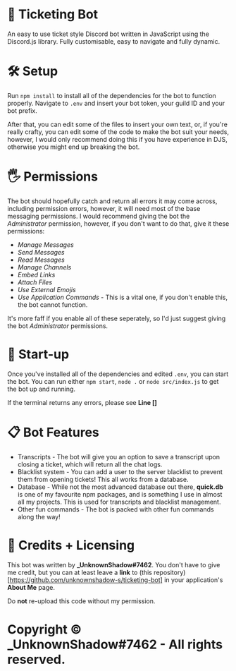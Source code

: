 # 🎫 Ticketing Bot
An easy to use ticket style Discord bot written in JavaScript using the Discord.js library.
Fully customisable, easy to navigate and fully dynamic.

# 🛠 Setup
Run `npm install` to install all of the dependencies for the bot to function properly.
Navigate to `.env` and insert your bot token, your guild ID and your bot prefix.

After that, you can edit some of the files to insert your own text, or, if you're really crafty, you can edit some of the code to make the bot suit your needs, however, I would only recommend doing this if you have experience in DJS, otherwise you might end up breaking the bot.

# 🖐 Permissions
The bot should hopefully catch and return all errors it may come across, including permission errors, however, it will need most of the base messaging permissions.
I would recommend giving the bot the *Administrator* permission, however, if you don't want to do that, give it these permissions:
* *Manage Messages*
* *Send Messages*
* *Read Messages*
* *Manage Channels*
* *Embed Links*
* *Attach Files*
* *Use External Emojis*
* *Use Application Commands* - This is a vital one, if you don't enable this, the bot cannot function.

It's more faff if you enable all of these seperately, so I'd just suggest giving the bot *Administrator* permissions.

# 🤖 Start-up
Once you've installed all of the dependencies and edited `.env`, you can start the bot.
You can run either `npm start`, `node .` or `node src/index.js` to get the bot up and running.

If the terminal returns any errors, please see **Line []**

# 📋 Bot Features
* Transcripts - The bot will give you an option to save a transcript upon closing a ticket, which will return all the chat logs.
* Blacklist system - You can add a user to the server blacklist to prevent them from opening tickets! This all works from a database.
* Database - While not the most advanced database out there, **quick.db** is one of my favourite npm packages, and is something I use in almost all my projects. This is used for transcripts and blacklist management.
* Other fun commands - The bot is packed with other fun commands along the way!

# 👥 Credits + Licensing
This bot was written by **_UnknownShadow#7462**.
You don't have to give me credit, but you can at least leave a **link** to (this repository)[https://github.com/unknownshadow-s/ticketing-bot] in your application's **About Me** page.

Do **not** re-upload this code without my permission.

# Copyright © _UnknownShadow#7462 - All rights reserved.
